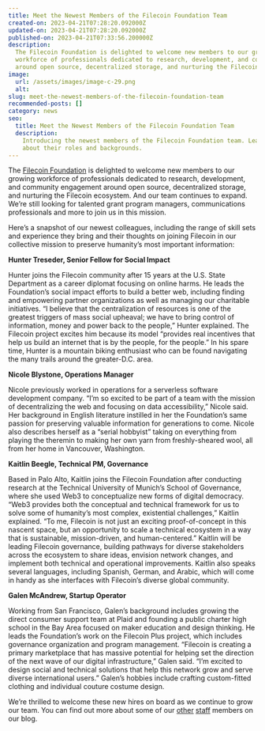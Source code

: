 ```yaml
---
title: Meet the Newest Members of the Filecoin Foundation Team
created-on: 2023-04-21T07:28:20.092000Z
updated-on: 2023-04-21T07:28:20.092000Z
published-on: 2023-04-21T07:33:56.200000Z
description:
  The Filecoin Foundation is delighted to welcome new members to our growing
  workforce of professionals dedicated to research, development, and community engagement
  around open source, decentralized storage, and nurturing the Filecoin ecosystem.
image:
  url: /assets/images/image-c-29.png
  alt:
slug: meet-the-newest-members-of-the-filecoin-foundation-team
recommended-posts: []
category: news
seo:
  title: Meet the Newest Members of the Filecoin Foundation Team
  description:
    Introducing the newest members of the Filecoin Foundation team. Learn
    about their roles and backgrounds.
---
```


The [Filecoin Foundation](http://fil.org/) is delighted to welcome new members to our growing workforce of professionals dedicated to research, development, and community engagement around open source, decentralized storage, and nurturing the Filecoin ecosystem. And our team continues to expand. We’re still looking for talented grant program managers, communications professionals and more to join us in this mission.

Here’s a snapshot of our newest colleagues, including the range of skill sets and experience they bring and their thoughts on joining Filecoin in our collective mission to preserve humanity’s most important information:

**Hunter Treseder, Senior Fellow for Social Impact**

Hunter joins the Filecoin community after 15 years at the U.S. State Department as a career diplomat focusing on online harms. He leads the Foundation’s social impact efforts to build a better web, including finding and empowering partner organizations as well as managing our charitable initiatives. “I believe that the centralization of resources is one of the greatest triggers of mass social upheaval; we have to bring control of information, money and power back to the people,” Hunter explained. The Filecoin project excites him because its model “provides real incentives that help us build an internet that is by the people, for the people.” In his spare time, Hunter is a mountain biking enthusiast who can be found navigating the many trails around the greater-D.C. area.

**Nicole Blystone, Operations Manager**

Nicole previously worked in operations for a serverless software development company. “I’m so excited to be part of a team with the mission of decentralizing the web and focusing on data accessibility,” Nicole said. Her background in English literature instilled in her the Foundation’s same passion for preserving valuable information for generations to come. Nicole also describes herself as a “serial hobbyist” taking on everything from playing the theremin to making her own yarn from freshly-sheared wool, all from her home in Vancouver, Washington.

**Kaitlin Beegle, Technical PM, Governance**

Based in Palo Alto, Kaitlin joins the Filecoin Foundation after conducting research at the Technical University of Munich’s School of Governance, where she used Web3 to conceptualize new forms of digital democracy. “Web3 provides both the conceptual and technical framework for us to solve some of humanity’s most complex, existential challenges,” Kaitlin explained. “To me, Filecoin is not just an exciting proof-of-concept in this nascent space, but an opportunity to scale a technical ecosystem in a way that is sustainable, mission-driven, and human-centered.” Kaitlin will be leading Filecoin governance, building pathways for diverse stakeholders across the ecosystem to share ideas, envision network changes, and implement both technical and operational improvements. Kaitlin also speaks several languages, including Spanish, German, and Arabic, which will come in handy as she interfaces with Filecoin’s diverse global community.

**Galen McAndrew, Startup Operator**

Working from San Francisco, Galen’s background includes growing the direct consumer support team at Plaid and founding a public charter high school in the Bay Area focused on maker education and design thinking. He leads the Foundation’s work on the Filecoin Plus project, which includes governance organization and program management. “Filecoin is creating a primary marketplace that has massive potential for helping set the direction of the next wave of our digital infrastructure,” Galen said. “I’m excited to design social and technical solutions that help this network grow and serve diverse international users.” Galen’s hobbies include crafting custom-fitted clothing and individual couture costume design.

We’re thrilled to welcome these new hires on board as we continue to grow our team. You can find out more about some of our [other](https://filecoinfoundation.medium.com/meet-filecoin-foundation-senior-fellow-danny-obrien-8350302f7d0) [staff](https://filecoinfoundation.medium.com/meet-filecoin-foundation-developer-advocate-sonia-john-146f85bad88b) members on our blog.
